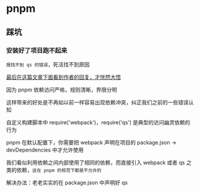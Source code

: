 # pnpm
## 踩坑
### 安装好了项目跑不起来
`报找不到 qs 的错误`，死活找不到原因

[最后在这篇文章下面看到作者的回复，才恍然大悟](https://zhuanlan.zhihu.com/p/546400909)

因为 pnpm 依赖访问严格，规则清晰，界限分明

这样带来的好处是不再如以前一样容易出现依赖冲突，纠正我们之前的一些错误认知

自定义构建脚本中 require('webpack')，require('qs') 是典型的访问幽灵依赖的行为

pnpm 在默认配置下，你需要把 webpack 声明在项目的 package.json -> devDependencies 中才允许使用

我们看似利用依赖之间内部使用了相同的依赖，而直接引入 webpack 或者 qs 之类的依赖，`这在 pnpm 的规范下都是不允许的`

解决办法：老老实实的在 package.json 中声明好 qs
